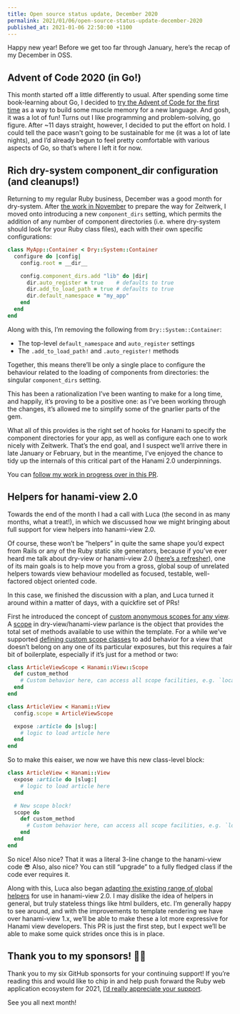 ```yaml
---
title: Open source status update, December 2020
permalink: 2021/01/06/open-source-status-update-december-2020
published_at: 2021-01-06 22:50:00 +1100
---
```


Happy new year! Before we get too far through January, here’s the recap of my December in OSS.

## Advent of Code 2020 (in Go!)

This month started off a little differently to usual. After spending some time book-learning about Go, I decided to [try the Advent of Code for the first time](https://github.com/timriley/aoc2020) as a way to build some muscle memory for a new language. And gosh, it was a lot of fun! Turns out I like programming and problem-solving, go figure. After ~11 days straight, however, I decided to put the effort on hold. I could tell the pace wasn't going to be sustainable for me (it was a lot of late nights), and I’d already begun to feel pretty comfortable with various aspects of Go, so that’s where I left it for now.

## Rich dry-system component_dir configuration (and cleanups!)

Returning to my regular Ruby business, December was a good month for dry-system. After [the work in November](/writing/2020/12/07/open-source-status-update-november-2020) to prepare the way for Zeitwerk, I moved onto introducing a new `component_dirs` setting, which permits the addition of any number of component directories (i.e. where dry-system should look for your Ruby class files), each with their own specific configurations:

```ruby
class MyApp::Container < Dry::System::Container
  configure do |config|
    config.root = __dir__

    config.component_dirs.add "lib" do |dir|
      dir.auto_register = true    # defaults to true
      dir.add_to_load_path = true # defaults to true
      dir.default_namespace = "my_app"
    end
  end
end
```

Along with this, I’m removing the following from `Dry::System::Container`:

- The top-level `default_namespace` and `auto_register` settings
- The `.add_to_load_path!` and `.auto_register!` methods

Together, this means there’ll be only a single place to configure the behaviour related to the loading of components from directories: the singular `component_dirs` setting.

This has been a rationalization I’ve been wanting to make for a long time, and happily, it’s proving to be a positive one: as I’ve been working through the changes, it’s allowed me to simplify some of the gnarlier parts of the gem.

What all of this provides is the right set of hooks for Hanami to specify the component directories for your app, as well as configure each one to work nicely with Zeitwerk. That’s the end goal, and I suspect we’ll arrive there in late January or February, but in the meantime, I’ve enjoyed the chance to tidy up the internals of this critical part of the Hanami 2.0 underpinnings.

You can [follow my work in progress over in this PR](https://github.com/dry-rb/dry-system/pull/155).

## Helpers for hanami-view 2.0

Towards the end of the month I had a call with Luca (the second in as many months, what a treat!), in which we discussed how we might bringing about full support for view helpers into hanami-view 2.0.

Of course, these won’t be ”helpers” in quite the same shape you’d expect from Rails or any of the Ruby static site generators, because if you’ve ever heard me talk about dry-view or hanami-view 2.0 ([here’s a refresher](/writing/2020/07/14/philly-rb-talk-on-hanami-view-2-0)), one of its main goals is to help move you from a gross, global soup of unrelated helpers towards view behaviour modelled as focused, testable, well-factored object oriented code.

In this case, we finished the discussion with a plan, and Luca turned it around within a matter of days, with a quickfire set of PRs!

First he introduced the concept of [custom anonymous scopes for any view](https://github.com/hanami/view/pull/183). A [scope](https://dry-rb.org/gems/dry-view/0.7/scopes/) in dry-view/hanami-view parlance is the object that provides the total set of methods available to use within the template. For a while we’ve supported [defining custom scope classes](https://dry-rb.org/gems/dry-view/0.7/scopes/#defining-a-scope-class) to add behavior for a view that doesn’t belong on any one of its particular exposures, but this requires a fair bit of boilerplate, especially if it’s just for a method or two:


```ruby
class ArticleViewScope < Hanami::View::Scope
  def custom_method
    # Custom behavior here, can access all scope facilities, e.g. `locals` or `context`
  end
end

class ArticleView < Hanami::View
  config.scope = ArticleViewScope

  expose :article do |slug:|
    # logic to load article here
  end
end

```

So to make this eaiser, we now we have this new class-level block:

```ruby
class ArticleView < Hanami::View
  expose :article do |slug:|
    # logic to load article here
  end

  # New scope block!
  scope do
    def custom_method
      # Custom behavior here, can access all scope facilities, e.g. `locals` or `context`
    end
  end
end
```

So nice! Also nice? That it was a literal 3-line change to the hanami-view code 😎 Also, also nice? You can still “upgrade” to a fully fledged class if the code ever requires it.

Along with this, Luca also began [adapting the existing range of global helpers](https://github.com/hanami/helpers/pull/166) for use in hanami-view 2.0. I may dislike the idea of helpers in general, but truly stateless things like html builders, etc. I’m generally happy to see around, and with the improvements to template rendering we have over hanami-view 1.x, we’ll be able to make these a lot more expressive for Hanami view developers. This PR is just the first step, but I expect we’ll be able to make some quick strides once this is in place.

## Thank you to my sponsors! 🙌🏼

Thank you to my six GitHub sponsorts for your continuing support! If you’re reading this and would like to chip in and help push forward the Ruby web application ecosystem for 2021, [I’d really appreciate your support](https://github.com/sponsors/timriley).

See you all next month!
